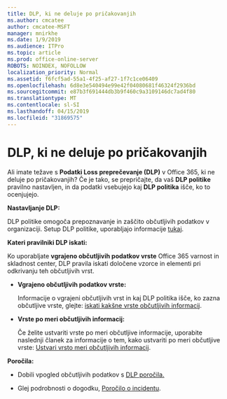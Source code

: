 ```yaml
---
title: DLP, ki ne deluje po pričakovanjih
ms.author: cmcatee
author: cmcatee-MSFT
manager: mnirkhe
ms.date: 1/9/2019
ms.audience: ITPro
ms.topic: article
ms.prod: office-online-server
ROBOTS: NOINDEX, NOFOLLOW
localization_priority: Normal
ms.assetid: f6fcf5ad-55a1-4f25-af27-1f7c1ce06409
ms.openlocfilehash: 6d8e3e540494e99e42f04080681f46324f2936bd
ms.sourcegitcommit: e87b3f691444db3b9f460c9a3109146dc7ad4f80
ms.translationtype: MT
ms.contentlocale: sl-SI
ms.lasthandoff: 04/15/2019
ms.locfileid: "31869575"
---
```

# <a name="dlp-not-working-as-expected"></a>DLP, ki ne deluje po pričakovanjih


Ali imate težave s **Podatki Loss preprečevanje (DLP)** v Office 365, ki ne deluje po pričakovanjih? Če je tako, se prepričajte, da vaš **DLP politike** pravilno nastavljen, in da podatki vsebujejo kaj **DLP politika** išče, ko to ocenjujejo. 
  
 **Nastavljanje DLP:**
  
DLP politike omogoča prepoznavanje in zaščito občutljivih podatkov v organizaciji. Setup DLP politike, uporabljajo informacije [tukaj](https://docs.microsoft.com/office365/securitycompliance/prevent-data-loss#set-up-dlp).
  
 **Kateri pravilniki DLP iskati:**
  
Ko uporabljate **vgrajeno občutljivih podatkov vrste** Office 365 varnost in skladnost center, DLP pravila iskati določene vzorce in elementi pri odkrivanju teh občutljivih vrst. 
  
- **Vgrajeno občutljivih podatkov vrste:**
    
    Informacije o vgrajeni občutljivih vrst in kaj DLP politika išče, ko zazna občutljive vrste, glejte: [iskati kakšne vrste občutljivih informacij](https://docs.microsoft.com/office365/securitycompliance/what-the-sensitive-information-types-look-for).
    
- **Vrste po meri občutljivih informacij:**
    
    Če želite ustvariti vrste po meri občutljive informacije, uporabite naslednji članek za informacije o tem, kako ustvariti po meri občutljive vrste: [Ustvari vrsto meri občutljivih informacij](https://docs.microsoft.com/office365/securitycompliance/create-a-custom-sensitive-information-type).
    
 **Poročila:**
  
- Dobili vpogled občutljivih podatkov s [DLP poročila.](https://docs.microsoft.com/office365/securitycompliance/data-loss-prevention-policies#dlp-reports)
    
- Glej podrobnosti o dogodku, [Poročilo o incidentu](https://docs.microsoft.com/office365/securitycompliance/data-loss-prevention-policies#incident-reports).
    

